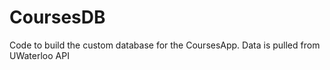 # CoursesDB

Code to build the custom database for the CoursesApp. Data is pulled from UWaterloo API
